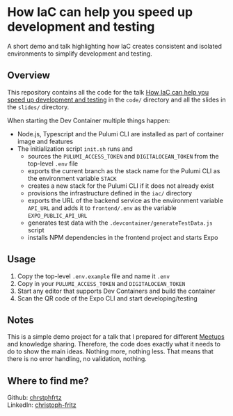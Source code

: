 # How IaC can help you speed up development and testing

A short demo and talk highlighting how IaC creates consistent and isolated environments to simplify development and testing.

## Overview

This repository contains all the code for the talk [How IaC can help you speed up development and testing]() in the `code/` directory and all the slides in the `slides/` directory.

When starting the Dev Container multiple things happen:

- Node.js, Typescript and the Pulumi CLI are installed as part of container image and features
- The initialization script `init.sh` runs and
  - sources the `PULUMI_ACCESS_TOKEN` and `DIGITALOCEAN_TOKEN` from the top-level `.env` file
  - exports the current branch as the stack name for the Pulumi CLI as the environment variable `STACK`
  - creates a new stack for the Pulumi CLI if it does not already exist
  - provisions the infrastructure defined in the `iac/` directory
  - exports the URL of the backend service as the environment variable `API_URL` and adds it to `frontend/.env` as the variable `EXPO_PUBLIC_API_URL`
  - generates test data with the `.devcontainer/generateTestData.js` script
  - installs NPM dependencies in the frontend project and starts Expo

## Usage

1. Copy the top-level `.env.example` file and name it `.env`
2. Copy in your `PULUMI_ACCESS_TOKEN` and `DIGITALOCEAN_TOKEN`
3. Start any editor that supports Dev Containers and build the container
4. Scan the QR code of the Expo CLI and start developing/testing

## Notes

This is a simple demo project for a talk that I prepared for different [Meetups](https://meetup.com) and knowledge sharing. Therefore, the code does exactly what it needs to do to show the main ideas. Nothing more, nothing less. That means that there is no error handling, no validation, nothing.

## Where to find me?

Github: [chrstphfrtz](https://github.com/chrstphfrtz)  
LinkedIn: [christoph-fritz](https://linkedin.com/in/christoph-fritz)  
